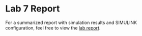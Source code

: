 # Lab 7 Report
For a summarized report with simulation results and SIMULINK configuration, feel free to view the [lab report](https://github.com/victorg11/ECE332_ElectroMechanicalEnergyConv_Labs/blob/master/Lab7/Lab7_Report.pdf).
